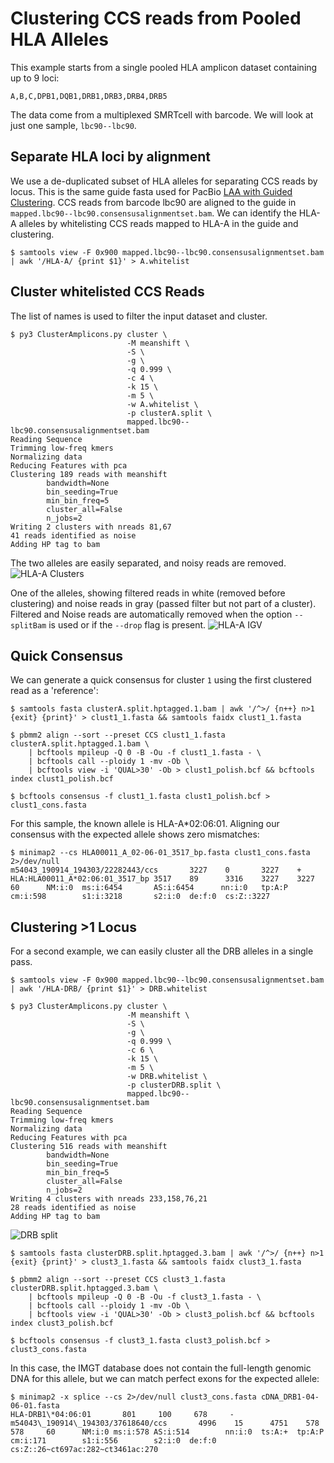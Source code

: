 # Clustering CCS reads from Pooled HLA Alleles

This example starts from a single pooled HLA amplicon dataset containing up to 9 loci: 
    
    A,B,C,DPB1,DQB1,DRB1,DRB3,DRB4,DRB5

The data come from a multiplexed SMRTcell with barcode.  We will look at just one sample, `lbc90--lbc90`.

## Separate HLA loci by alignment

We use a de-duplicated subset of HLA alleles for separating CCS reads by locus.  This is the same guide fasta used for PacBio [LAA with Guided Clustering](https://github.com/PacificBiosciences/pblaa).  CCS reads from barcode lbc90 are aligned to the guide in `mapped.lbc90--lbc90.consensusalignmentset.bam`.  We can identify the HLA-A alleles by whitelisting CCS reads mapped to HLA-A in the guide and clustering.

    $ samtools view -F 0x900 mapped.lbc90--lbc90.consensusalignmentset.bam | awk '/HLA-A/ {print $1}' > A.whitelist

## Cluster whitelisted CCS Reads

The list of names is used to filter the input dataset and cluster.  

    $ py3 ClusterAmplicons.py cluster \
                              -M meanshift \
                              -S \
                              -g \
                              -q 0.999 \
                              -c 4 \
                              -k 15 \
                              -m 5 \
                              -w A.whitelist \
                              -p clusterA.split \
                              mapped.lbc90--lbc90.consensusalignmentset.bam
    Reading Sequence
    Trimming low-freq kmers
    Normalizing data
    Reducing Features with pca
    Clustering 189 reads with meanshift
            bandwidth=None
            bin_seeding=True
            min_bin_freq=5
            cluster_all=False
            n_jobs=2
    Writing 2 clusters with nreads 81,67
    41 reads identified as noise
    Adding HP tag to bam 

The two alleles are easily separated, and noisy reads are removed.
![HLA-A Clusters](https://github.com/PacificBiosciences/pbampliconclustering/blob/master/examples/hla/clusterA.clusters.png)

One of the alleles, showing filtered reads in white (removed before clustering) and noise reads in gray (passed filter but not part of a cluster).  Filtered and Noise reads are automatically removed when the option `--splitBam` is used or if the `--drop` flag is present.
![HLA-A IGV](https://github.com/PacificBiosciences/pbampliconclustering/blob/master/examples/hla/A_02-06-01.cluster.png) 

## Quick Consensus
We can generate a quick consensus for cluster `1` using the first clustered read as a 'reference':

    $ samtools fasta clusterA.split.hptagged.1.bam | awk '/^>/ {n++} n>1 {exit} {print}' > clust1_1.fasta && samtools faidx clust1_1.fasta
    
    $ pbmm2 align --sort --preset CCS clust1_1.fasta clusterA.split.hptagged.1.bam \
        | bcftools mpileup -Q 0 -B -Ou -f clust1_1.fasta - \
        | bcftools call --ploidy 1 -mv -Ob \
        | bcftools view -i 'QUAL>30' -Ob > clust1_polish.bcf && bcftools index clust1_polish.bcf
    
    $ bcftools consensus -f clust1_1.fasta clust1_polish.bcf > clust1_cons.fasta

For this sample, the known allele is HLA-A\*02:06:01.  Aligning our consensus with the expected allele shows zero mismatches:

    $ minimap2 --cs HLA00011_A_02-06-01_3517_bp.fasta clust1_cons.fasta 2>/dev/null
    m54043_190914_194303/22282443/ccs       3227    0       3227    +       HLA:HLA00011_A*02:06:01_3517_bp 3517    89      3316    3227    3227    60      NM:i:0  ms:i:6454       AS:i:6454      nn:i:0   tp:A:P  cm:i:598        s1:i:3218       s2:i:0  de:f:0  cs:Z::3227  


## Clustering >1 Locus
For a second example, we can easily cluster all the DRB alleles in a single pass.  

    $ samtools view -F 0x900 mapped.lbc90--lbc90.consensusalignmentset.bam | awk '/HLA-DRB/ {print $1}' > DRB.whitelist
    
    $ py3 ClusterAmplicons.py cluster \
                              -M meanshift \
                              -S \
                              -g \
                              -q 0.999 \
                              -c 6 \
                              -k 15 \
                              -m 5 \
                              -w DRB.whitelist \
                              -p clusterDRB.split \
                              mapped.lbc90--lbc90.consensusalignmentset.bam
    Reading Sequence
    Trimming low-freq kmers
    Normalizing data
    Reducing Features with pca
    Clustering 516 reads with meanshift
            bandwidth=None
            bin_seeding=True
            min_bin_freq=5
            cluster_all=False
            n_jobs=2
    Writing 4 clusters with nreads 233,158,76,21
    28 reads identified as noise
    Adding HP tag to bam

![DRB split](https://github.com/PacificBiosciences/pbampliconclustering/blob/master/examples/hla/clusterDRB.clusters.png)


    $ samtools fasta clusterDRB.split.hptagged.3.bam | awk '/^>/ {n++} n>1 {exit} {print}' > clust3_1.fasta && samtools faidx clust3_1.fasta

    $ pbmm2 align --sort --preset CCS clust3_1.fasta clusterDRB.split.hptagged.3.bam \
        | bcftools mpileup -Q 0 -B -Ou -f clust3_1.fasta - \
        | bcftools call --ploidy 1 -mv -Ob \
        | bcftools view -i 'QUAL>30' -Ob > clust3_polish.bcf && bcftools index clust3_polish.bcf
    
    $ bcftools consensus -f clust3_1.fasta clust3_polish.bcf > clust3_cons.fasta

In this case, the IMGT database does not contain the full-length genomic DNA for this allele, but we can match perfect exons for the expected allele:

    $ minimap2 -x splice --cs 2>/dev/null clust3_cons.fasta cDNA_DRB1-04-06-01.fasta                                                               
    HLA-DRB1\*04:06:01       801     100     678     -       m54043\_190914\_194303/37618640/ccs       4996    15      4751    578     578     60      NM:i:0 ms:i:578 AS:i:514        nn:i:0  ts:A:+  tp:A:P  cm:i:171        s1:i:556        s2:i:0  de:f:0  cs:Z::26~ct697ac:282~ct3461ac:270




